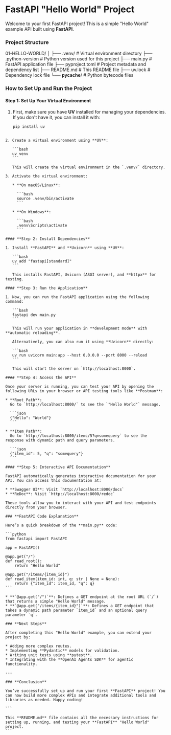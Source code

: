 # FastAPI "Hello World" Project

Welcome to your first FastAPI project! This is a simple "Hello World" example API built using **FastAPI**.

### **Project Structure**

01-HELLO-WORLD/
│
├── .venv/                 # Virtual environment directory
├── .python-version        # Python version used for this project
├── main.py                # FastAPI application file
├── pyproject.toml         # Project metadata and dependency list
├── README.md              # This README file
├── uv.lock                # Dependency lock file
└── **pycache**/           # Python bytecode files


### **How to Set Up and Run the Project**

#### **Step 1: Set Up Your Virtual Environment**

1. First, make sure you have **UV** installed for managing your dependencies. If you don't have it, you can install it with:

   ```bash
   pip install uv
````

2. Create a virtual environment using **UV**:

   ```bash
   uv venv
   ```

   This will create the virtual environment in the `.venv/` directory.

3. Activate the virtual environment:

   * **On macOS/Linux**:

     ```bash
     source .venv/bin/activate
     ```

   * **On Windows**:

     ```bash
     .venv\Scripts\activate
     ```

#### **Step 2: Install Dependencies**

1. Install **FastAPI** and **Uvicorn** using **UV**:

   ```bash
   uv add "fastapi[standard]"
   ```

   This installs FastAPI, Uvicorn (ASGI server), and **httpx** for testing.

#### **Step 3: Run the Application**

1. Now, you can run the FastAPI application using the following command:

   ```bash
   fastapi dev main.py
   ```

   This will run your application in **development mode** with **automatic reloading**.

   Alternatively, you can also run it using **Uvicorn** directly:

   ```bash
   uv run uvicorn main:app --host 0.0.0.0 --port 8000 --reload
   ```

   This will start the server on `http://localhost:8000`.

#### **Step 4: Access the API**

Once your server is running, you can test your API by opening the following URLs in your browser or API testing tools like **Postman**:

* **Root Path**:
  Go to `http://localhost:8000/` to see the `"Hello World"` message.

  ```json
  {"Hello": "World"}
  ```

* **Item Path**:
  Go to `http://localhost:8000/items/5?q=somequery` to see the response with dynamic path and query parameters.

  ```json
  {"item_id": 5, "q": "somequery"}
  ```

#### **Step 5: Interactive API Documentation**

FastAPI automatically generates interactive documentation for your API. You can access this documentation at:

* **Swagger UI**: Visit `http://localhost:8000/docs`
* **ReDoc**: Visit `http://localhost:8000/redoc`

These tools allow you to interact with your API and test endpoints directly from your browser.

### **FastAPI Code Explanation**

Here’s a quick breakdown of the **main.py** code:

```python
from fastapi import FastAPI

app = FastAPI()

@app.get("/")
def read_root():
    return "Hello World"

@app.get("/items/{item_id}")
def read_item(item_id: int, q: str | None = None):
    return {"item_id": item_id, "q": q}
```

* **`@app.get("/")`**: Defines a GET endpoint at the root URL (`/`) that returns a simple "Hello World" message.
* **`@app.get("/items/{item_id}")`**: Defines a GET endpoint that takes a dynamic path parameter `item_id` and an optional query parameter `q`.

### **Next Steps**

After completing this "Hello World" example, you can extend your project by:

* Adding more complex routes.
* Implementing **Pydantic** models for validation.
* Writing unit tests using **pytest**.
* Integrating with the **OpenAI Agents SDK** for agentic functionality.

---

### **Conclusion**

You’ve successfully set up and run your first **FastAPI** project! You can now build more complex APIs and integrate additional tools and libraries as needed. Happy coding!

```

This **README.md** file contains all the necessary instructions for setting up, running, and testing your **FastAPI** "Hello World" project.
```
